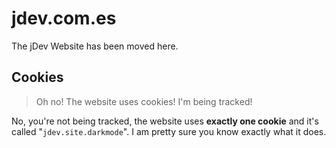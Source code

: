 # jdev.com.es
The jDev Website has been moved here.

## Cookies
> Oh no! The website uses cookies! I'm being tracked!

No, you're not being tracked, the website uses **exactly one cookie** and it's called "`jdev.site.darkmode`". I am pretty sure you know exactly what it does.